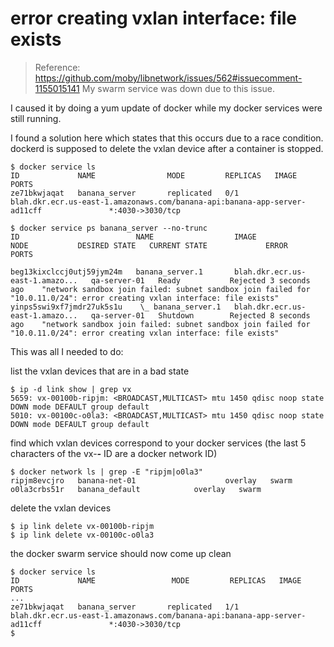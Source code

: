 # error creating vxlan interface: file exists
> Reference: https://github.com/moby/libnetwork/issues/562#issuecomment-1155015141
My swarm service was down due to this issue.

I caused it by doing a yum update of docker while my docker services were still running.

I found a solution here which states that this occurs due to a race condition. dockerd is supposed to delete the vxlan device after a container is stopped.

```shell
$ docker service ls
ID             NAME                MODE         REPLICAS   IMAGE                                                                                  PORTS
ze71bkwjaqat   banana_server       replicated   0/1        blah.dkr.ecr.us-east-1.amazonaws.com/banana-api:banana-app-server-ad11cff               *:4030->3030/tcp

$ docker service ps banana_server --no-trunc
ID                          NAME                  IMAGE                             NODE           DESIRED STATE   CURRENT STATE             ERROR                                                                                                                       PORTS
                      
beg13kixclccj0utj59jym24m   banana_server.1       blah.dkr.ecr.us-east-1.amazo...   qa-server-01   Ready           Rejected 3 seconds ago    "network sandbox join failed: subnet sandbox join failed for "10.0.11.0/24": error creating vxlan interface: file exists"
yinps5swi9xf7jmdr27uk5s1u    \_ banana_server.1   blah.dkr.ecr.us-east-1.amazo...   qa-server-01   Shutdown        Rejected 8 seconds ago    "network sandbox join failed: subnet sandbox join failed for "10.0.11.0/24": error creating vxlan interface: file exists"
```

This was all I needed to do:

list the vxlan devices that are in a bad state
```shell
$ ip -d link show | grep vx
5659: vx-00100b-ripjm: <BROADCAST,MULTICAST> mtu 1450 qdisc noop state DOWN mode DEFAULT group default
5010: vx-00100c-o0la3: <BROADCAST,MULTICAST> mtu 1450 qdisc noop state DOWN mode DEFAULT group default
```
find which vxlan devices correspond to your docker services (the last 5 characters of the vx-*****-***** ID are a docker network ID)
```shell
$ docker network ls | grep -E "ripjm|o0la3"
ripjm8evcjro   banana-net-01                    overlay   swarm
o0la3crbs51r   banana_default            overlay   swarm
```
delete the vxlan devices
```shell
$ ip link delete vx-00100b-ripjm
$ ip link delete vx-00100c-o0la3
```
the docker swarm service should now come up clean
```shell
$ docker service ls
ID             NAME                 MODE         REPLICAS   IMAGE                                                                                  PORTS
...
ze71bkwjaqat   banana_server       replicated   1/1        blah.dkr.ecr.us-east-1.amazonaws.com/banana-api:banana-app-server-ad11cff               *:4030->3030/tcp
$
```